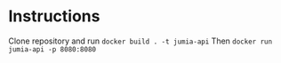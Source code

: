 # Instructions
Clone repository and run
`docker build . -t jumia-api`
Then
`docker run jumia-api -p 8080:8080`